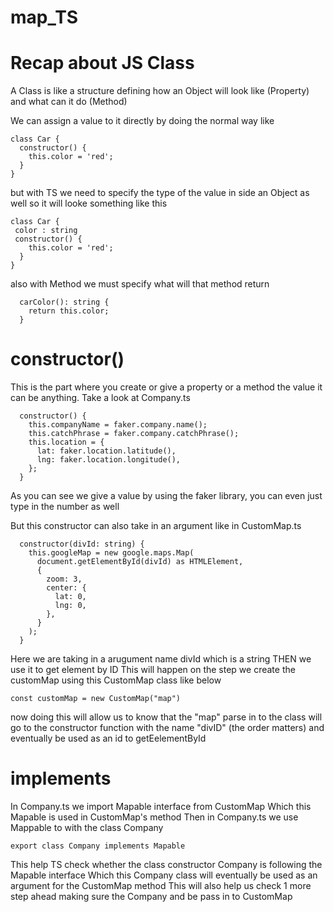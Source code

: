 # map_TS

# Recap about JS Class

A Class is like a structure defining how an Object will look like (Property)
and what can it do (Method)

We can assign a value to it directly by doing the normal way like

```
class Car {
  constructor() {
    this.color = 'red';
  }
}
```

but with TS we need to specify the type of the value in side an Object as well
so it will looke something like this

```
class Car {
 color : string
 constructor() {
    this.color = 'red';
  }
}
```

also with Method we must specify what will that method return

```
  carColor(): string {
    return this.color;
  }
```

# constructor()

This is the part where you create or give a property or a method the value
it can be anything. Take a look at Company.ts

```
  constructor() {
    this.companyName = faker.company.name();
    this.catchPhrase = faker.company.catchPhrase();
    this.location = {
      lat: faker.location.latitude(),
      lng: faker.location.longitude(),
    };
  }
```

As you can see we give a value by using the faker library, you can even just type in the number as well

But this constructor can also take in an argument like in CustomMap.ts

```
  constructor(divId: string) {
    this.googleMap = new google.maps.Map(
      document.getElementById(divId) as HTMLElement,
      {
        zoom: 3,
        center: {
          lat: 0,
          lng: 0,
        },
      }
    );
  }
```

Here we are taking in a arugument name divId which is a string
THEN we use it to get element by ID
This will happen on the step we create the customMap using this CustomMap class
like below

```
const customMap = new CustomMap("map")
```

now doing this will allow us to know that the "map" parse in to the class
will go to the constructor function with the name "divID" (the order matters) and
eventually be used as an id to getEelementById

# implements

In Company.ts we import Mapable interface from CustomMap
Which this Mapable is used in CustomMap's method
Then in Company.ts we use Mappable to with the class Company

```
export class Company implements Mapable
```

This help TS check whether the class constructor Company
is following the Mapable interface
Which this Company class will eventually be used as an argument for the CustomMap method
This will also help us check 1 more step ahead making sure the Company and be pass in to CustomMap

#
